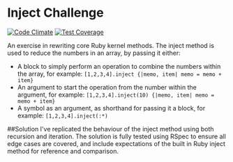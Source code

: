 Inject Challenge
================
[![Code Climate](https://codeclimate.com/github/bebbs/inject-challenge/badges/gpa.svg)](https://codeclimate.com/github/bebbs/inject-challenge)
[![Test Coverage](https://codeclimate.com/github/bebbs/inject-challenge/badges/coverage.svg)](https://codeclimate.com/github/bebbs/inject-challenge)

An exercise in rewriting core Ruby kernel methods. The inject method is used to reduce the numbers in an array, by passing it either:

* A block to simply perform an operation to combine the numbers within the array, for example:
`[1,2,3,4].inject {|memo, item| memo = memo + item}`
* An argument to start the operation from the number within the argument, for example: 
`[1,2,3,4].inject(10) {|memo, item| memo = memo + item}`
* A symbol as an argument, as shorthand for passing it a block, for example: 
`[1,2,3,4].inject(:*)`

##Solution
I've replicated the behaviour of the inject method using both recursion and iteration. The solution is fully tested using RSpec to ensure all edge cases are covered, and include expectations of the built in Ruby inject method for reference and comparison.


